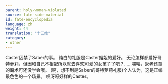 ```yaml
---
parent: holy-woman-violated
source: fate-side-material
id: fate-encyclopedia
language: zh
weight: 44
translation: "十三维"
category:
- other
---
```


Caster囚禁了Saber的事。
纯白的礼服是Caster姐姐的爱好。
无论怎样都爱好哥特萝莉，但因和自己不相配所以就去喜欢可爱的女孩子了吧？……喂喂，返老还童的魔术可还没学会哦。
(啊，想不到是Saber的哥特萝莉礼服)个人认为，这是正编最色色的一个场景。
哎呀呀好样的Caster。
